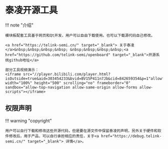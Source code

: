 # 泰凌开源工具
<!-- <iframe loading="lazy" id= "iframe_head" src="https://debug.telink-semi.cn/head.html" width="100%" height= 60></iframe>
 -->

!!! note "介绍"
    
    模块板配套工具基于网页和Qt开发，用户可以自由下载使用。也可以下载源代码自己修改。

    <a href="https://telink-semi.cn/" target="_blank"> 关于泰凌 </a>&nbsp;&nbsp;&nbsp;&nbsp; &nbsp;&nbsp;&nbsp;&nbsp;<a href="https://github.com/telink-semi/openboard" target="_blank">开源系统github地址</a>

    部分工具视频演示：
    <iframe src="//player.bilibili.com/player.html?isOutside=true&aid=303454233&bvid=BV15P411n7Jb&cid=842659354&p=1"allowfullscreen="allowfullscreen" width="100%" height="500" scrolling="no" frameborder="0" sandbox="allow-top-navigation allow-same-origin allow-forms allow-scripts"></iframe>


## 权限声明
!!! warning "copyright"

    用户可以自行下载和修改这些开源代码，但是要在源文件中保留泰凌的声明，另外关于硬件和软件修改后，用于产品，可以自行承担相应的责任，关于<a href="https://debug.telink-semi.cn/" target="_blank"> 详情</a>。